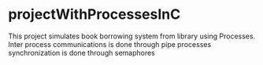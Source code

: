# projectWithProcessesInC
This project simulates book borrowing system from library using Processes.
Inter process communications is done through pipe
processes synchronization is done through semaphores
